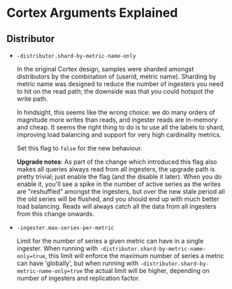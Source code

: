 # Cortex Arguments Explained

## Distributor

- `-distributor.shard-by-metric-name-only`

   In the original Cortex design, samples were sharded amongst distributors by the combination of (userid, metric name).  Sharding by metric name was designed to reduce the number of ingesters you need to hit on the read path; the downside was that you could hotspot the write path.

   In hindsight, this seems like the wrong choice: we do many orders of magnitude more writes than reads, and ingester reads are in-memory and cheap. It seems the right thing to do is to use all the labels to shard, improving load balancing and support for very high cardinality metrics.

   Set this flag to `false` for the new behaviour.

   **Upgrade notes**: As part of the change which introduced this flag also makes all queries always read from all ingesters, the upgrade path is pretty trivial; just enable the flag (and the disable it later). When you do enable it, you'll see a spike in the number of active series as the writes are "reshuffled" amongst the ingesters, but over the new stale period all the old series will be flushed, and you should end up with much better load balancing. Reads will always catch all the data from all ingesters from this change onwards.

- `-ingester.max-series-per-metric`

   Limit for the number of series a given metric can have in a single ingester.  When running with `-distributor.shard-by-metric-name-only=true`, this limit will enforce the maximum number of series a metric can have 'globally', but when running with `-distributor.shard-by-metric-name-only=true` the actual limit will be higher, depending on number of ingesters and replication factor.
